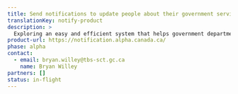 ```yaml
---
title: Send notifications to update people about their government service transactions
translationKey: notify-product
description: >
  Exploring an easy and efficient system that helps government departments send notifications, such as email, text messages or letters, to people who use government services.
product-url: https://notification.alpha.canada.ca/
phase: alpha
contact:
  - email: bryan.willey@tbs-sct.gc.ca
    name: Bryan Willey
partners: []
status: in-flight
---
```

